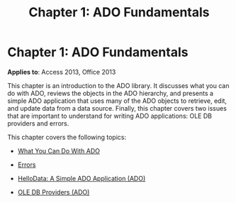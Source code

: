 ﻿---
title: 'Chapter 1: ADO Fundamentals'
TOCTitle: 'Chapter 1: ADO Fundamentals'
ms:assetid: d9834665-062b-c469-77a6-7fd9ea2a848e
ms:mtpsurl: https://msdn.microsoft.com/library/JJ250096(v=office.15)
ms:contentKeyID: 48548054
ms.date: 09/18/2015
mtps_version: v=office.15
---

# Chapter 1: ADO Fundamentals


**Applies to**: Access 2013, Office 2013

This chapter is an introduction to the ADO library. It discusses what you can do with ADO, reviews the objects in the ADO hierarchy, and presents a simple ADO application that uses many of the ADO objects to retrieve, edit, and update data from a data source. Finally, this chapter covers two issues that are important to understand for writing ADO applications: OLE DB providers and errors.

This chapter covers the following topics:

- [What You Can Do With ADO](what-you-can-do-with-ado.md)

- [Errors](errors.md)

- [HelloData: A Simple ADO Application (ADO)](hellodata-a-simple-ado-application.md)

- [OLE DB Providers (ADO)](ole-db-providers.md)